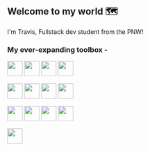 ## Welcome to my world 🗺️
I'm Travis, Fullstack dev student from the PNW!

### My ever-expanding toolbox -
<img src="https://user-images.githubusercontent.com/96236628/166409079-1e4e717f-59c6-4b04-bdb2-bf686aa969d5.png" width="35" height="35" 
img src="https://user-images.githubusercontent.com/96236628/166409015-77e6264c-b670-46d2-8e5c-fe7e9b793cd4.png" width="35" height="35" >
<img src="https://user-images.githubusercontent.com/96236628/166409093-8aad75b2-cc65-4407-844e-a3aac1fd60c5.png" width="35" height="35" >
<img src="https://user-images.githubusercontent.com/96236628/166409363-479b6641-322d-4ceb-a926-d940334a24b0.png" width="35" height="35" >
<img src="https://user-images.githubusercontent.com/96236628/166409426-072a93f4-3eb2-48e0-a3aa-d76b4094bc43.png" width="35" height="35" >

<img src="https://user-images.githubusercontent.com/96236628/166408995-1b4c2c16-21bb-428c-bdcf-29d2a5fe0798.png" width="35" height="35"
img src="https://user-images.githubusercontent.com/96236628/166409494-ebe4310a-0aa0-476c-9867-16e0204de9c5.png" width="35" height="35" >
<img src="https://user-images.githubusercontent.com/96236628/166408904-546d47ef-be69-4ece-a40e-6303c59adb5c.png" width="35" height="35" >
<img src="https://user-images.githubusercontent.com/96236628/166408913-6b58757e-4c55-4b14-97c1-3079384458bc.png" width="35" height="35" >
<img src="https://user-images.githubusercontent.com/96236628/166408934-cb3d9dee-dda4-49dd-97fa-f2db21d24c27.png" width="35" height="35" >

<img src="https://user-images.githubusercontent.com/96236628/166408958-7b468b5c-28ad-4338-9ca4-8b744f937ef1.png" width="35" height="35" 
img src="https://user-images.githubusercontent.com/96236628/166409022-a87bcad4-395a-430e-8dac-a3e1adfe39db.png" width="35" height="35" >
<img src="https://user-images.githubusercontent.com/96236628/166409058-c2afe433-856b-45cb-bfe6-f06313950afd.png" width="35" height="35" >
<img src="https://user-images.githubusercontent.com/96236628/166409118-9c985f1e-14b1-43bd-aff1-497447c7a5f0.png" width="35" height="35" >
<img src="https://user-images.githubusercontent.com/96236628/166409136-2d505eeb-567d-4fa0-ac15-03d87b948ce8.png" width="35" height="35" >

<img src="https://user-images.githubusercontent.com/96236628/166409149-e5c8febc-cf9d-4b3f-b526-b53c83721b61.png" width="35" height="35" />














<!--
**ValiantThor92/ValiantThor92** is a ✨ _special_ ✨ repository because its `README.md` (this file) appears on your GitHub profile.

Here are some ideas to get you started:

- 🔭 I’m currently working on ...
- 🌱 I’m currently learning ...
- 👯 I’m looking to collaborate on ...
- 🤔 I’m looking for help with ...
- 💬 Ask me about ...
- 📫 How to reach me: ...
- 😄 Pronouns: ...
- ⚡ Fun fact: ...
-->
